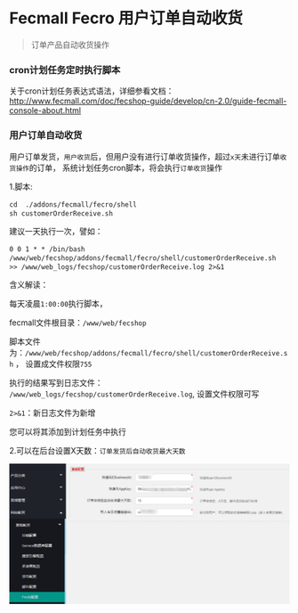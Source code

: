 Fecmall Fecro 用户订单自动收货
=============

> 订单产品自动收货操作


### cron计划任务定时执行脚本

关于cron计划任务表达式语法，详细参看文档：http://www.fecmall.com/doc/fecshop-guide/develop/cn-2.0/guide-fecmall-console-about.html

### 用户订单自动收货


用户订单发货，`用户收货`后，但用户没有进行订单收货操作，超过`x天`未进行订单`收货操作`的订单，
系统计划任务cron脚本，将会执行`订单收货`操作

1.脚本:

```
cd  ./addons/fecmall/fecro/shell
sh customerOrderReceive.sh

```

建议一天执行一次，譬如：

```
0 0 1 * * /bin/bash /www/web/fecshop/addons/fecmall/fecro/shell/customerOrderReceive.sh  >> /www/web_logs/fecshop/customerOrderReceive.log 2>&1
```

含义解读：

每天凌晨`1:00:00`执行脚本，

fecmall文件根目录：`/www/web/fecshop`

脚本文件为：`/www/web/fecshop/addons/fecmall/fecro/shell/customerOrderReceive.sh` ， 设置成文件权限`755`

执行的结果写到日志文件： `/www/web_logs/fecshop/customerOrderReceive.log`, 设置文件权限可写

`2>&1`：新日志文件为新增


您可以将其添加到计划任务中执行

2.可以在后台设置X天数：`订单发货后自动收货最大天数`


![](images/ww12.png)










